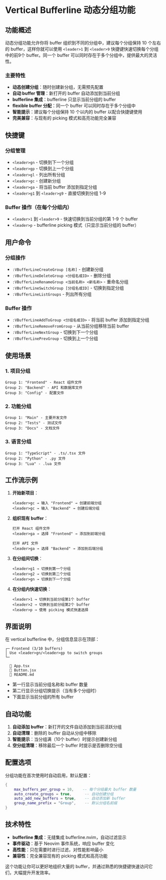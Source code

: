 # Vertical Bufferline 动态分组功能

## 功能概述

动态分组功能允许你将 buffer 组织到不同的分组中，建议每个分组保持 10 个左右的 buffer，这样你就可以使用 `<leader>1` 到 `<leader>9` 快捷键快速切换每个分组中的前9个 buffer。同一个 buffer 可以同时存在于多个分组中，提供最大的灵活性。

### 主要特性

- **动态创建分组**：随时创建新分组，无需预先配置
- **自动 buffer 管理**：新打开的 buffer 自动添加到当前分组
- **bufferline 集成**：bufferline 只显示当前分组的 buffer
- **flexible buffer 分配**：同一个 buffer 可以同时存在于多个分组中
- **智能提示**：建议每个分组保持 10 个以内的 buffer 以配合快捷键使用
- **完美兼容**：与现有的 picking 模式和高亮功能完全兼容

## 快捷键

### 分组管理
- `<leader>gn` - 切换到下一个分组
- `<leader>gp` - 切换到上一个分组  
- `<leader>gl` - 列出所有分组
- `<leader>gc` - 创建新分组
- `<leader>ga` - 将当前 buffer 添加到指定分组
- `<leader>g1` 到 `<leader>g9` - 直接切换到分组 1-9

### Buffer 操作（在每个分组内）
- `<leader>1` 到 `<leader>9` - 快速切换到当前分组的第 1-9 个 buffer
- `<leader>p` - bufferline picking 模式（只显示当前分组的 buffer）

## 用户命令

### 分组操作
- `:VBufferLineCreateGroup [名称]` - 创建新分组
- `:VBufferLineDeleteGroup <分组名或ID>` - 删除分组  
- `:VBufferLineRenameGroup <当前名称> <新名称>` - 重命名分组
- `:VBufferLineSwitchGroup [分组名或ID]` - 切换到指定分组
- `:VBufferLineListGroups` - 列出所有分组

### Buffer 操作
- `:VBufferLineAddToGroup <分组名或ID>` - 将当前 buffer 添加到指定分组
- `:VBufferLineRemoveFromGroup` - 从当前分组移除当前 buffer
- `:VBufferLineNextGroup` - 切换到下一个分组
- `:VBufferLinePrevGroup` - 切换到上一个分组

## 使用场景

### 1. 项目分组
```
Group 1: "Frontend" - React 组件文件
Group 2: "Backend" - API 和数据库文件  
Group 3: "Config" - 配置文件
```

### 2. 功能分组
```
Group 1: "Main" - 主要开发文件
Group 2: "Tests" - 测试文件
Group 3: "Docs" - 文档文件
```

### 3. 语言分组
```
Group 1: "TypeScript" - .ts/.tsx 文件
Group 2: "Python" - .py 文件
Group 3: "Lua" - .lua 文件
```

## 工作流示例

1. **开始新项目**：
   ```
   <leader>gc → 输入 "Frontend" → 创建前端分组
   <leader>gc → 输入 "Backend" → 创建后端分组
   ```

2. **组织现有 buffer**：
   ```
   打开 React 组件文件
   <leader>ga → 选择 "Frontend" → 添加到前端分组
   
   打开 API 文件  
   <leader>ga → 选择 "Backend" → 添加到后端分组
   ```

3. **在分组间切换**：
   ```
   <leader>g1 → 切换到第一个分组
   <leader>g2 → 切换到第二个分组
   <leader>gn → 切换到下一个分组
   ```

4. **在分组内快速切换**：
   ```
   <leader>1 → 切换到当前分组第1个 buffer
   <leader>2 → 切换到当前分组第2个 buffer
   <leader>p → 使用 picking 模式快速选择
   ```

## 界面说明

在 vertical bufferline 中，分组信息显示在顶部：

```
┌─ Frontend (3/10 buffers)
│ Use <leader>gn/<leader>gp to switch groups  
└─

  🌙 App.tsx
  📄 Button.jsx
  📝 README.md
```

- 第一行显示当前分组名称和 buffer 数量
- 第二行显示分组切换提示（当有多个分组时）
- 下面显示当前分组的所有 buffer

## 自动功能

1. **自动添加 buffer**：新打开的文件自动添加到当前活跃分组
2. **自动清理**：删除的 buffer 自动从分组中移除
3. **智能提示**：当分组满（10个 buffer）时提示创建新分组
4. **空分组清理**：移除最后一个 buffer 时提示是否删除空分组

## 配置选项

分组功能在首次使用时自动启用，默认配置：

```lua
{
    max_buffers_per_group = 10,    -- 每个分组最大 buffer 数量
    auto_create_groups = true,      -- 自动创建分组
    auto_add_new_buffers = true,    -- 自动添加新 buffer
    group_name_prefix = "Group",    -- 默认分组名前缀
}
```

## 技术特性

- **bufferline 集成**：无缝集成 bufferline.nvim，自动过滤显示
- **事件驱动**：基于 Neovim 事件系统，响应 buffer 变化
- **高性能**：只在需要时进行过滤，对性能影响最小
- **兼容性**：完全兼容现有的 picking 模式和高亮功能

这个功能让你可以更好地组织大量的 buffer，并通过熟悉的快捷键快速访问它们，大幅提升开发效率。